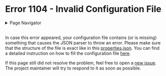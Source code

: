 # Error 1104 - Invalid Configuration File

<details>
<summary>Page Navigator</summary>
<ul style="list-style: '▶  '"><li><a href="https://github.com/smolinde/iot-dashboard">Main Page</a></li>
<li><a href="https://github.com/smolinde/iot-dashboard/tree/master/errors">Error Pages</a></li>
<li><a href="https://github.com/smolinde/iot-dashboard/issues">Other Issues</a></li></ul>
</details><br>

In case this error appeared, your configuration file contains (or is missing) something that causes the JSON parser to throw an error. Please make sure that the structure of the file is exact like in this [properties.json](https://github.com/smolinde/iot-dashboard/blob/master/sdcard/properties.json). You can find a detailed instruction on how to fill the configuration file [here]().

If this page still did not resolve the problem, feel free to open a [new issue](https://github.com/smolinde/iot-dashboard/issues/new?template=BLANK_ISSUE). The project maintainer will try to respond to it as soon as possible.